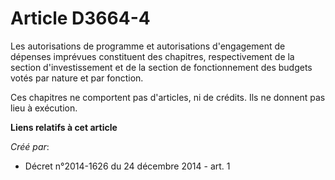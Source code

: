 # Article D3664-4

Les autorisations de programme et autorisations d'engagement de dépenses imprévues constituent des chapitres, respectivement
de la section d'investissement et de la section de fonctionnement des budgets votés par nature et par fonction. 

Ces chapitres ne comportent pas d'articles, ni de crédits. Ils ne donnent pas lieu à exécution.

**Liens relatifs à cet article**

_Créé par_:

  - Décret n°2014-1626 du 24 décembre 2014 - art. 1
